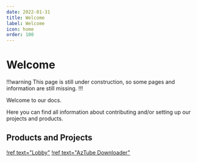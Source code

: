 ```yaml
---
date: 2022-01-31
title: Welcome
label: Welcome
icon: home
order: 100
---
```


# Welcome

!!!warning
This page is still under construction, so some pages and information are still missing.
!!!

Welcome to our docs.

Here you can find all information about contributing and/or setting up our projects and products. 


## Products and Projects

[!ref text="Lobby"](lobby/introduction.md)
[!ref text="AzTube Downloader"](aztube/introduction.md)